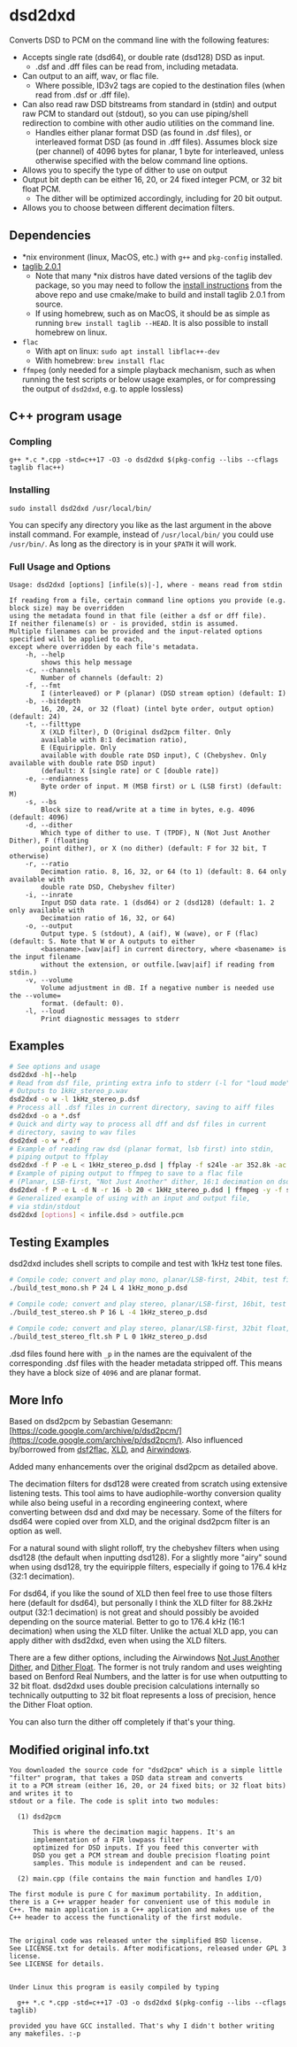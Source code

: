 # dsd2dxd

Converts DSD to PCM on the command line with the following features:
- Accepts single rate (dsd64), or double rate (dsd128) DSD as input.
  - .dsf and .dff files can be read from, including metadata.
- Can output to an aiff, wav, or flac file.
  - Where possible, ID3v2 tags are copied to the destination files (when read from .dsf or .dff file).
- Can also read raw DSD bitstreams from standard in (stdin) and output raw PCM to standard out (stdout), so you can use piping/shell redirection to combine with other audio utilities on the command line.
  - Handles either planar format DSD (as found in .dsf files), or interleaved format DSD (as found in .dff files). Assumes block size (per channel) of 4096 bytes for planar, 1 byte for interleaved, unless otherwise specified with the below command line options.
- Allows you to specify the type of dither to use on output
- Output bit depth can be either 16, 20, or 24 fixed integer PCM, or 32 bit float PCM.
  - The dither will be optimized accordingly, including for 20 bit output.
- Allows you to choose between different decimation filters.

## Dependencies

- \*nix environment (linux, MacOS, etc.) with `g++` and `pkg-config` installed.
- [taglib 2.0.1](https://github.com/taglib/taglib)
  - Note that many *nix distros have dated versions of the taglib dev package, so you may need to follow the [install instructions](https://github.com/taglib/taglib/blob/master/INSTALL.md) from the above repo and use cmake/make to build and install taglib 2.0.1 from source.
  - If using homebrew, such as on MacOS, it should be as simple as running `brew install taglib --HEAD`. It is also possible to install homebrew on linux.
- `flac`
  - With apt on linux: `sudo apt install libflac++-dev`
  - With homebrew: `brew install flac`
- `ffmpeg` (only needed for a simple playback mechanism, such as when running the test scripts or below usage examples, or for compressing the output of `dsd2dxd`, e.g. to apple lossless)

## C++ program usage

### Compling

`g++ *.c *.cpp -std=c++17 -O3 -o dsd2dxd $(pkg-config --libs --cflags taglib flac++)`

### Installing

`sudo install dsd2dxd /usr/local/bin/`

You can specify any directory you like as the last argument in the above install command. For example, instead of `/usr/local/bin/` you could use `/usr/bin/`. As long as the directory is in your `$PATH` it will work.

### Full Usage and Options

```
Usage: dsd2dxd [options] [infile(s)|-], where - means read from stdin

If reading from a file, certain command line options you provide (e.g. block size) may be overridden
using the metadata found in that file (either a dsf or dff file).
If neither filename(s) or - is provided, stdin is assumed.
Multiple filenames can be provided and the input-related options specified will be applied to each,
except where overridden by each file's metadata.
    -h, --help
        shows this help message
    -c, --channels
        Number of channels (default: 2)
    -f, --fmt
        I (interleaved) or P (planar) (DSD stream option) (default: I)
    -b, --bitdepth
        16, 20, 24, or 32 (float) (intel byte order, output option) (default: 24)
    -t, --filttype
        X (XLD filter), D (Original dsd2pcm filter. Only
        available with 8:1 decimation ratio),
        E (Equiripple. Only
        available with double rate DSD input), C (Chebyshev. Only available with double rate DSD input)
        (default: X [single rate] or C [double rate])
    -e, --endianness
        Byte order of input. M (MSB first) or L (LSB first) (default: M)
    -s, --bs
        Block size to read/write at a time in bytes, e.g. 4096 (default: 4096)
    -d, --dither
        Which type of dither to use. T (TPDF), N (Not Just Another Dither), F (floating
        point dither), or X (no dither) (default: F for 32 bit, T otherwise)
    -r, --ratio
        Decimation ratio. 8, 16, 32, or 64 (to 1) (default: 8. 64 only available with
        double rate DSD, Chebyshev filter)
    -i, --inrate
        Input DSD data rate. 1 (dsd64) or 2 (dsd128) (default: 1. 2 only available with
        Decimation ratio of 16, 32, or 64)
    -o, --output
        Output type. S (stdout), A (aif), W (wave), or F (flac) (default: S. Note that W or A outputs to either
        <basename>.[wav|aif] in current directory, where <basename> is the input filename
        without the extension, or outfile.[wav|aif] if reading from stdin.)
    -v, --volume
        Volume adjustment in dB. If a negative number is needed use the --volume=
        format. (default: 0).
    -l, --loud
        Print diagnostic messages to stderr
```

## Examples

```bash
# See options and usage
dsd2dxd -h|--help
# Read from dsf file, printing extra info to stderr (-l for "loud mode").
# Outputs to 1kHz_stereo_p.wav
dsd2dxd -o w -l 1kHz_stereo_p.dsf
# Process all .dsf files in current directory, saving to aiff files
dsd2dxd -o a *.dsf
# Quick and dirty way to process all dff and dsf files in current
# directory, saving to wav files
dsd2dxd -o w *.d?f
# Example of reading raw dsd (planar format, lsb first) into stdin,
# piping output to ffplay
dsd2dxd -f P -e L < 1kHz_stereo_p.dsd | ffplay -f s24le -ar 352.8k -ac 2 -i -
# Example of piping output to ffmpeg to save to a flac file
# (Planar, LSB-first, "Not Just Another" dither, 16:1 decimation on dsd64 input file, quantized to 20 bits)
dsd2dxd -f P -e L -d N -r 16 -b 20 < 1kHz_stereo_p.dsd | ffmpeg -y -f s24le -ar 176.4k -ac 2 -i - -c:a flac outfile.flac
# Generalized example of using with an input and output file,
# via stdin/stdout
dsd2dxd [options] < infile.dsd > outfile.pcm
```

## Testing Examples

dsd2dxd includes shell scripts to compile and test with 1kHz test tone files. 

```bash
# Compile code; convert and play mono, planar/LSB-first, 24bit, test file w 4dB boost
./build_test_mono.sh P 24 L 4 1kHz_mono_p.dsd

# Compile code; convert and play stereo, planar/LSB-first, 16bit, test file w 4dB cut
./build_test_stereo.sh P 16 L -4 1kHz_stereo_p.dsd

# Compile code; convert and play stereo, planar/LSB-first, 32bit float, test file with no volume adj
./build_test_stereo_flt.sh P L 0 1kHz_stereo_p.dsd
```

.dsd files found here with `_p` in the names are the equivalent of the corresponding .dsf files with the header metadata stripped off. This means they have a block size of `4096` and are planar format.

## More Info

Based on dsd2pcm by Sebastian Gesemann: [https://code.google.com/archive/p/dsd2pcm/](https://code.google.com/archive/p/dsd2pcm/). Also influenced by/borrowed from [dsf2flac](https://github.com/hank/dsf2flac), [XLD](https://tmkk.undo.jp/xld/index_e.html), and [Airwindows](https://www.airwindows.com).

Added many enhancements over the original dsd2pcm as detailed above.

The decimation filters for dsd128 were created from scratch using extensive listening tests. This tool aims to have audiophile-worthy conversion quality while also being useful in a recording engineering context, where converting between dsd and dxd may be necessary. Some of the filters for dsd64 were copied over from XLD, and the original dsd2pcm filter is an option as well.

For a natural sound with slight rolloff, try the chebyshev filters when using dsd128 (the default when inputting dsd128). For a slightly more "airy" sound when using dsd128, try the equiripple filters, especially if going to 176.4 kHz (32:1 decimation).

For dsd64, if you like the sound of XLD then feel free to use those filters here (default for dsd64), but personally I think the XLD filter for 88.2kHz output (32:1 decimation) is not great and should possibly be avoided depending on the source material. Better to go to 176.4 kHz (16:1 decimation) when using the XLD filter. Unlike the actual XLD app, you can apply dither with dsd2dxd, even when using the XLD filters.

There are a few dither options, including the Airwindows [Not Just Another Dither](https://www.airwindows.com/not-just-another-dither/), and [Dither Float](https://www.airwindows.com/ditherfloat/). The former is not truly random and uses weighting based on Benford Real Numbers, and the latter is for use when outputting to 32 bit float. dsd2dxd uses double precision calculations internally so technically outputting to 32 bit float represents a loss of precision, hence the Dither Float option.

You can also turn the dither off completely if that's your thing.

## Modified original info.txt

```
You downloaded the source code for "dsd2pcm" which is a simple little
"filter" program, that takes a DSD data stream and converts
it to a PCM stream (either 16, 20, or 24 fixed bits; or 32 float bits) and writes it to
stdout or a file. The code is split into two modules:

  (1) dsd2pcm

      This is where the decimation magic happens. It's an
      implementation of a FIR lowpass filter
      optimized for DSD inputs. If you feed this converter with
      DSD you get a PCM stream and double precision floating point
      samples. This module is independent and can be reused.

  (2) main.cpp (file contains the main function and handles I/O)

The first module is pure C for maximum portability. In addition,
there is a C++ wrapper header for convenient use of this module in
C++. The main application is a C++ application and makes use of the
C++ header to access the functionality of the first module.


The original code was released unter the simplified BSD license.
See LICENSE.txt for details. After modifications, released under GPL 3 license.
See LICENSE for details.


Under Linux this program is easily compiled by typing

  g++ *.c *.cpp -std=c++17 -O3 -o dsd2dxd $(pkg-config --libs --cflags taglib)

provided you have GCC installed. That's why I didn't bother writing
any makefiles. :-p
```
